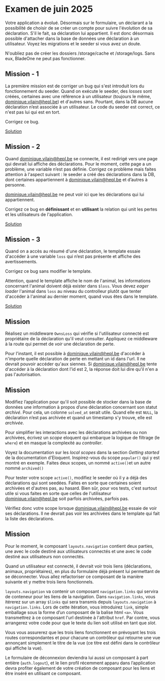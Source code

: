 # Examen de juin 2025

Votre application a évolué. Désormais sur le formulaire, un déclarant a la possibilité de choisir de se créer un compte pour suivre l'évolution de sa déclaration. S'il le fait, sa déclaration lui appartient. Il est donc désormais possible d'attacher dans la base de données une déclaration à un utilisateur. Voyez les migrations et le seeder si vous avez un doute.

N'oubliez pas de créer les dossiers /storage/cache et /storage/logs. Sans eux, BladeOne ne peut pas fonctionner. 



## Mission - 1

La première mission est de corriger un bug qui s'est introduit lors du fonctionnement du seeder. Quand on exécute le seeder, des *losses* sont créées, certaines avec une référence à un utilisateur (toujours le même, dominique.vilain@hepl.be) et d'autres sans. Pourtant, dans la DB aucune déclaration n’est associée à un utilisateur. Le code du seeder est correct, ce n'est pas lui qui est en tort.

Corrigez ce bug.

[Solution](https://github.com/tecg-dcs-2024-2025/examen-2506/pull/2)

## Mission - 2

Quand dominique.vilain@hepl.be se connecte, il est redirigé vers une page qui devrait lui affiche des déclarations. Pour le moment, cette page a un problème, une variable n’est pas définie. Corrigez ce problème mais faites attention à l'aspect suivant : le seeder a créé des déclarations dans la DB, dont certaines appartiennent à dominique.vilain@hepl.be et d’autres à personne. 

dominique.vilain@hepl.be ne peut voir ici que les déclarations qui lui appartiennent. 

Corrigez ce bug en **définissant** et en **utilisant** la relation qui unit les pertes et les utilisateurs de l'application.

[Solution](https://github.com/tecg-dcs-2024-2025/examen-2506/pull/4)

## Mission - 3

Quand on a accès au résumé d'une déclaration, le template essaie d'accéder à une variable `loss` qui n’est pas présente et affiche des avertissements. 

Corrigez ce bug sans modifier le template. 

Attention, quand le template affiche le nom de l'animal, les informations concernant l'animal doivent déjà exister dans `$loss`. Vous devez *eager loader* l'animal dans `loss` au niveau du controlleur plutôt que tenter d'accéder à l'animal au dernier moment, quand vous êtes dans le template.

[Solution](https://github.com/tecg-dcs-2024-2025/examen-2506/pull/5)

## Mission

Réalisez un middleware `OwnsLoss` qui vérifie si l'utilisateur connecté est propriétaire de la déclaration qu'il veut consulter. Appliquez ce middleware à la route qui permet de *voir* une déclaration de perte. 

Pour l'instant, il est possible à dominique.vilain@hepl.be d'accéder à n'importe quelle déclaration de perte en mettant un id dans l'url. Il ne devrait pouvoir accéder qu'aux siennes. Si dominique.vilain@hepl.be tente d'accéder à la déclaration dont l'id est 2, la réponse doit lui dire qu'il n'en a pas l'autorisation.



## Mission

Modifiez l’application pour qu'il soit possible de stocker dans la base de données une information à propos d’une déclaration concernant son statut *archivé*. Pour cela, un colonne `solved_at` serait utile. Quand elle est `NULL`, la déclaration n’est pas archivée et quand un timestamp s'y trouve, elle est *archivée*. 

Pour simplifier les interactions avec les déclarations archivées ou non archivées, écrivez un _scope_ eloquent qui embarque la logique de filtrage (le `where`) et en masque la complexité au _controller_.

Voyez la documentation sur les _local scopes_ dans la section _Getting started_ de la documentation d'Eloquent. Inspirez-vous du scope `popular()` qui y est montré en exemple. Faites deux scopes, un nommé `active()`et un autre nommé `archived()`

Pour tester votre scope `active()`, modifiez le seeder où il y a déjà des déclarations qui sont seedées. Faites en sorte que certaines soient archivées et d'autres pas, au hasard. Bien sûr, pour vos tests, c'est surtout utile si vous faites en sorte que celles de l'utilisateur dominique.vilain@hepl.be soit parfois archivées, parfois pas. 

Vérifiez donc votre scope lorsque dominique.vilain@hepl.be essaie de voir ses déclarations. Il ne devrait pas voir les archivées dans le template qui fait la liste des déclarations. 



## Mission

Pour le moment, le composant `layouts.navigation` contient deux parties, une avec le code destiné aux utilisateurs connectés et une avec le code destiné aux utilisateurs non connectés. 

Quand un utilisateur est connecté, il devrait voir trois liens (déclarations, animaux, propriétaires), en plus du formulaire déjà présent lui permettant de se déconnecter. Vous allez refactoriser ce composant de la manière suivante et y mettre trois liens fonctionnels.

`layouts.navigation` va contenir un composant `navigation.links` qui servira de conteneur pour les liens de la navigation. Dans `navigation.links`, vous itérerez sur un array `$links` qui sera transmis depuis `layouts.navigation` à `navigation.links`. Lors de cette itération, vous introduirez `link`, simple emballage sous la forme d’un composant de la balise html `<a>`. Vous transmettrez à ce composant l'url destinée à l'attribut `href`. Par contre, vous arrangerez votre code pour que le texte du lien soit utilisé en tant que _slot_. 

Vous vous assurerez que les trois liens fonctionnent en prévoyant les trois routes correspondantes et pour chacune un contrôleur qui retourne une vue annonçant simplement le titre de la vue (ce titre est défini dans le contrôleur qui affiche la vue).

Le formulaire de déconnexion deviendra lui aussi un composant à part entière (`auth.logout`), et le lien profil récemment apparu dans l’application devra profiter également de votre création de composant pour les liens et être inséré en utilisant ce composant.
